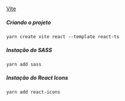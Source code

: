 [Vite](https://vitejs.dev/guide/)

##### Criando o projeto
```
yarn create vite react --template react-ts
```

##### Instação do SASS
```
yarn add sass
```

##### Instação do React Icons
```
yarn add react-icons
```